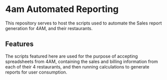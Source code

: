 # 4am Automated Reporting

This repository serves to host the scripts used to automate the Sales report generation for 4AM, and their restaurants.

## Features
The scripts featured here are used for the purpose of accepting spreadsheets from 4AM, containing the sales and billing information from each of their 4 restaurants, and then running calculations to generate reports for user consumption.